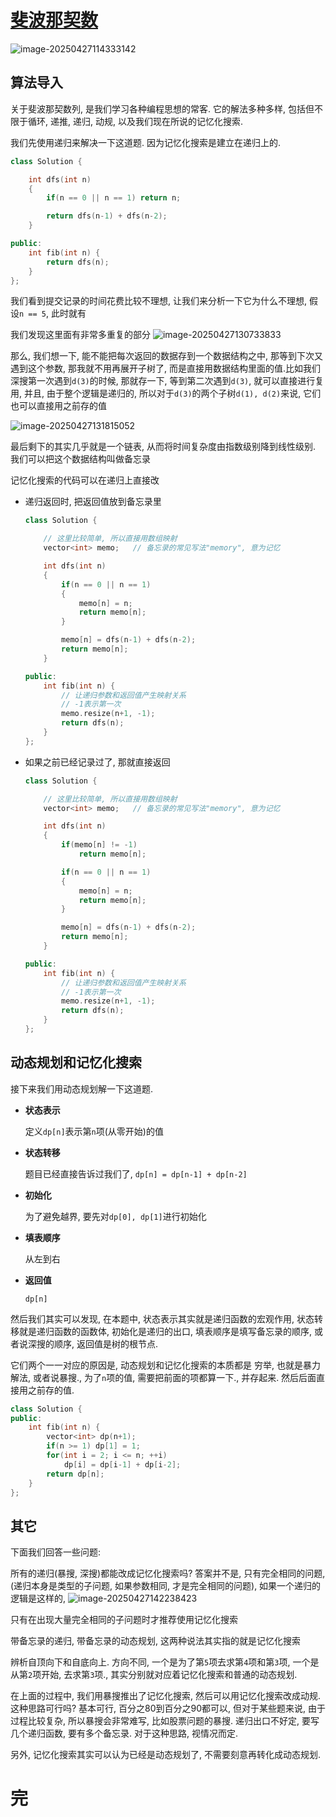 # [斐波那契数](https://leetcode.cn/problems/fibonacci-number/)

![image-20250427114333142](https://raw.githubusercontent.com/ListenStarsWind/images/master/2025/20250427114333224.png)

## 算法导入

关于斐波那契数列, 是我们学习各种编程思想的常客. 它的解法多种多样, 包括但不限于循环, 递推, 递归, 动规, 以及我们现在所说的记忆化搜索. 

我们先使用递归来解决一下这道题. 因为记忆化搜索是建立在递归上的.

```cpp
class Solution {

    int dfs(int n)
    {
        if(n == 0 || n == 1) return n;

        return dfs(n-1) + dfs(n-2);
    }

public:
    int fib(int n) {
        return dfs(n);
    }
};
```

我们看到提交记录的时间花费比较不理想, 让我们来分析一下它为什么不理想, 假设`n == 5`, 此时就有

我们发现这里面有非常多重复的部分
![image-20250427130733833](https://raw.githubusercontent.com/ListenStarsWind/images/master/2025/20250427130734030.png)

那么, 我们想一下, 能不能把每次返回的数据存到一个数据结构之中, 那等到下次又遇到这个参数, 那我就不用再展开子树了, 而是直接用数据结构里面的值.比如我们深搜第一次遇到`d(3)`的时候, 那就存一下, 等到第二次遇到`d(3)`, 就可以直接进行复用, 并且, 由于整个逻辑是递归的, 所以对于`d(3)`的两个子树`d(1), d(2)`来说, 它们也可以直接用之前存的值

![image-20250427131815052](https://raw.githubusercontent.com/ListenStarsWind/images/master/2025/20250427131815151.png)

最后剩下的其实几乎就是一个链表, 从而将时间复杂度由指数级别降到线性级别.  我们可以把这个数据结构叫做备忘录

记忆化搜索的代码可以在递归上直接改

- 递归返回时, 把返回值放到备忘录里

  ```cpp
  class Solution {
  
      // 这里比较简单, 所以直接用数组映射
      vector<int> memo;   // 备忘录的常见写法"memory", 意为记忆
  
      int dfs(int n)
      {
          if(n == 0 || n == 1)
          {
              memo[n] = n;
              return memo[n];
          }
  
          memo[n] = dfs(n-1) + dfs(n-2);
          return memo[n];
      }
  
  public:
      int fib(int n) {
          // 让递归参数和返回值产生映射关系
          // -1表示第一次
          memo.resize(n+1, -1);
          return dfs(n);
      }
  };
  ```

- 如果之前已经记录过了, 那就直接返回

  ```cpp
  class Solution {
  
      // 这里比较简单, 所以直接用数组映射
      vector<int> memo;   // 备忘录的常见写法"memory", 意为记忆
  
      int dfs(int n)
      {
          if(memo[n] != -1)
              return memo[n];
  
          if(n == 0 || n == 1)
          {
              memo[n] = n;
              return memo[n];
          }
  
          memo[n] = dfs(n-1) + dfs(n-2);
          return memo[n];
      }
  
  public:
      int fib(int n) {
          // 让递归参数和返回值产生映射关系
          // -1表示第一次
          memo.resize(n+1, -1);
          return dfs(n);
      }
  };
  ```

## 动态规划和记忆化搜索

接下来我们用动态规划解一下这道题.

- **状态表示**

  定义`dp[n]`表示第`n`项(从零开始)的值

- **状态转移**

  题目已经直接告诉过我们了, `dp[n] = dp[n-1] + dp[n-2]`

- **初始化**

  为了避免越界, 要先对`dp[0], dp[1]`进行初始化

- **填表顺序**

  从左到右

- **返回值**

  `dp[n]`

然后我们其实可以发现, 在本题中, 状态表示其实就是递归函数的宏观作用, 状态转移就是递归函数的函数体, 初始化是递归的出口, 填表顺序是填写备忘录的顺序, 或者说深搜的顺序, 返回值是树的根节点.

它们两个一一对应的原因是, 动态规划和记忆化搜索的本质都是 穷举, 也就是暴力解法, 或者说暴搜., 为了`n`项的值, 需要把前面的项都算一下., 并存起来. 然后后面直接用之前存的值.

```cpp
class Solution {
public:
    int fib(int n) {
        vector<int> dp(n+1);
        if(n >= 1) dp[1] = 1;
        for(int i = 2; i <= n; ++i)
            dp[i] = dp[i-1] + dp[i-2];
        return dp[n];
    }
};
```

## 其它

下面我们回答一些问题:

所有的递归(暴搜, 深搜)都能改成记忆化搜索吗?    答案并不是, 只有完全相同的问题, (递归本身是类型的子问题, 如果参数相同, 才是完全相同的问题), 如果一个递归的逻辑是这样的, 
![image-20250427142238423](https://raw.githubusercontent.com/ListenStarsWind/images/master/2025/20250427142238502.png)

只有在出现大量完全相同的子问题时才推荐使用记忆化搜索

带备忘录的递归, 带备忘录的动态规划, 这两种说法其实指的就是记忆化搜索

辨析自顶向下和自底向上.   方向不同, 一个是为了第`5`项去求第`4`项和第`3`项, 一个是从第`2`项开始, 去求第`3`项., 其实分别就对应着记忆化搜索和普通的动态规划.

在上面的过程中, 我们用暴搜推出了记忆化搜索, 然后可以用记忆化搜索改成动规. 这种思路可行吗? 基本可行, 百分之80到百分之90都可以, 但对于某些题来说, 由于过程比较复杂, 所以暴搜会非常难写, 比如股票问题的暴搜. 递归出口不好定, 要写几个递归函数, 要有多个备忘录.  对于这种思路, 视情况而定.

另外, 记忆化搜索其实可以认为已经是动态规划了, 不需要刻意再转化成动态规划.

# 完